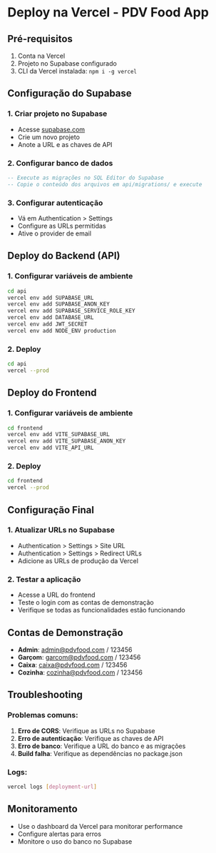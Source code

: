 # Deploy na Vercel - PDV Food App

## Pré-requisitos

1. Conta na Vercel
2. Projeto no Supabase configurado
3. CLI da Vercel instalada: `npm i -g vercel`

## Configuração do Supabase

### 1. Criar projeto no Supabase
- Acesse [supabase.com](https://supabase.com)
- Crie um novo projeto
- Anote a URL e as chaves de API

### 2. Configurar banco de dados
```sql
-- Execute as migrações no SQL Editor do Supabase
-- Copie o conteúdo dos arquivos em api/migrations/ e execute
```

### 3. Configurar autenticação
- Vá em Authentication > Settings
- Configure as URLs permitidas
- Ative o provider de email

## Deploy do Backend (API)

### 1. Configurar variáveis de ambiente
```bash
cd api
vercel env add SUPABASE_URL
vercel env add SUPABASE_ANON_KEY
vercel env add SUPABASE_SERVICE_ROLE_KEY
vercel env add DATABASE_URL
vercel env add JWT_SECRET
vercel env add NODE_ENV production
```

### 2. Deploy
```bash
cd api
vercel --prod
```

## Deploy do Frontend

### 1. Configurar variáveis de ambiente
```bash
cd frontend
vercel env add VITE_SUPABASE_URL
vercel env add VITE_SUPABASE_ANON_KEY
vercel env add VITE_API_URL
```

### 2. Deploy
```bash
cd frontend
vercel --prod
```

## Configuração Final

### 1. Atualizar URLs no Supabase
- Authentication > Settings > Site URL
- Authentication > Settings > Redirect URLs
- Adicione as URLs de produção da Vercel

### 2. Testar a aplicação
- Acesse a URL do frontend
- Teste o login com as contas de demonstração
- Verifique se todas as funcionalidades estão funcionando

## Contas de Demonstração

- **Admin**: admin@pdvfood.com / 123456
- **Garçom**: garcom@pdvfood.com / 123456
- **Caixa**: caixa@pdvfood.com / 123456
- **Cozinha**: cozinha@pdvfood.com / 123456

## Troubleshooting

### Problemas comuns:

1. **Erro de CORS**: Verifique as URLs no Supabase
2. **Erro de autenticação**: Verifique as chaves de API
3. **Erro de banco**: Verifique a URL do banco e as migrações
4. **Build falha**: Verifique as dependências no package.json

### Logs:
```bash
vercel logs [deployment-url]
```

## Monitoramento

- Use o dashboard da Vercel para monitorar performance
- Configure alertas para erros
- Monitore o uso do banco no Supabase
